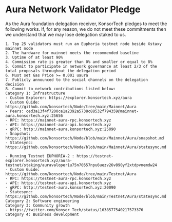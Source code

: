 # Aura Network Validator Pledge

As the Aura foundation delegation receiver, KonsorTech pledges to meet the following works. If, for any reason, we do not meet these commitments then we understand that we may lose delegation staked to us.

    1. Top 25 validators must run an Euphoria testnet node beside Xstaxy mainnet node
    2. The hardware for mainnet meets the recommended baseline    
    3. Uptime of at least 90%
    4. Commission rate is greater than 0% and smaller or equal to 8%
    5. Commit to participate in network governance at least 2/3 of the total proposals throughout the delegation period
    6. Must set Gas Price >= 0.001 uaura
    7. Publicly announced to the social channels on the delegation decision
    8. Commit to network contributions listed below: 
    Category 1: Infrastructure
    - Custom Explorer: https://explorer.konsortech.xyz/aura
    - Custom Guide: https://github.com/konsortech/Node/tree/main/Mainnet/Aura
    - Peers: ced3a13f4f7200ce1a2392a5738c88532f794359@mainnet-aura.konsortech.xyz:25656
    - RPC: https://mainnet-aura-rpc.konsortech.xyz
    - API: https://mainnet-aura-api.konsortech.xyz
    - gRPC: http://mainnet-aura.konsortech.xyz:25090
    - Snapshot: https://github.com/konsortech/Node/blob/main/Mainnet/Aura/snapshot.md
    - Statesync: https://github.com/konsortech/Node/blob/main/Mainnet/Aura/statesync.md
    
    - Running Testnet EUPHORIA-2 : https://testnet-explorer.konsortech.xyz/aura-testnet/staking/auravaloper1u75n70557npu6uezv26v890yf2xtdpvnemdw24
    - Custom Guide: https://github.com/konsortech/Node/tree/main/Testnet/Aura
    - RPC: https://testnet-aura-rpc.konsortech.xyz
    - API: https://testnet-aura-api.konsortech.xyz
    - gRPC: http://testnet-aura.konsortech.xyz:20090
    - Statesync: https://github.com/konsortech/Node/blob/main/Testnet/Aura/statesync.md
    Category 2: Software engineering
    Category 3: Community growth
    - https://twitter.com/Konsor_Tech/status/1638577540217573376
    Category 4: Business development

